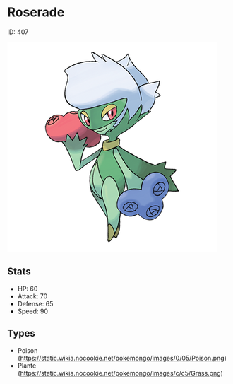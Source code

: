 # Roserade


ID: 407

![](https://raw.githubusercontent.com/PokeAPI/sprites/master/sprites/pokemon/other/official-artwork/407.png "Roserade")

## Stats


 - HP: 60
 - Attack: 70
 - Defense: 65
 - Speed: 90

## Types


 - Poison (https://static.wikia.nocookie.net/pokemongo/images/0/05/Poison.png)
 - Plante (https://static.wikia.nocookie.net/pokemongo/images/c/c5/Grass.png)
